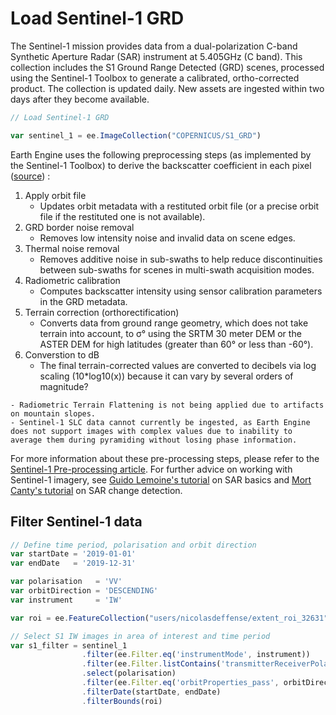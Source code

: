 # Load Sentinel-1 GRD

The Sentinel-1 mission provides data from a dual-polarization C-band Synthetic Aperture Radar (SAR) instrument at 5.405GHz (C band). This collection includes the S1 Ground Range Detected (GRD) scenes, processed using the Sentinel-1 Toolbox to generate a calibrated, ortho-corrected product. The collection is updated daily. New assets are ingested within two days after they become available.

```js
// Load Sentinel-1 GRD

var sentinel_1 = ee.ImageCollection("COPERNICUS/S1_GRD")
```

Earth Engine uses the following preprocessing steps (as implemented by the Sentinel-1 Toolbox) to derive the backscatter coefficient in each pixel ([source](https://developers.google.com/earth-engine/guides/sentinel1)) :

1. Apply orbit file
    - Updates orbit metadata with a restituted orbit file (or a precise orbit file if the restituted one is not available).
2. GRD border noise removal
    - Removes low intensity noise and invalid data on scene edges.
3. Thermal noise removal
    - Removes additive noise in sub-swaths to help reduce discontinuities between sub-swaths for scenes in multi-swath acquisition modes.
4. Radiometric calibration
    - Computes backscatter intensity using sensor calibration parameters in the GRD metadata.
5. Terrain correction (orthorectification) 
    - Converts data from ground range geometry, which does not take terrain into account, to σ° using the SRTM 30 meter DEM or the ASTER DEM for high latitudes (greater than 60° or less than -60°).
6. Converstion to dB
    - The final terrain-corrected values are converted to decibels via log scaling (10*log10(x)) because it can vary by several orders of magnitude?

```{note}
- Radiometric Terrain Flattening is not being applied due to artifacts on mountain slopes.  
- Sentinel-1 SLC data cannot currently be ingested, as Earth Engine does not support images with complex values due to inability to average them during pyramiding without losing phase information.
```

For more information about these pre-processing steps, please refer to the [Sentinel-1 Pre-processing article](https://developers.google.com/earth-engine/guides/sentinel1). For further advice on working with Sentinel-1 imagery, see [Guido Lemoine's tutorial](https://developers.google.com/earth-engine/tutorials/community/sar-basics) on SAR basics and [Mort Canty's tutorial](https://developers.google.com/earth-engine/tutorials/community/detecting-changes-in-sentinel-1-imagery-pt-1) on SAR change detection.

## Filter Sentinel-1 data

```js
// Define time period, polarisation and orbit direction
var startDate = '2019-01-01'
var endDate   = '2019-12-31'

var polarisation   = 'VV'
var orbitDirection = 'DESCENDING'
var instrument     = 'IW'
```

```js
var roi = ee.FeatureCollection("users/nicolasdeffense/extent_roi_32631")
```

```js
// Select S1 IW images in area of interest and time period
var s1_filter = sentinel_1
                .filter(ee.Filter.eq('instrumentMode', instrument))
                .filter(ee.Filter.listContains('transmitterReceiverPolarisation', polarisation))
                .select(polarisation)
                .filter(ee.Filter.eq('orbitProperties_pass', orbitDirection))
                .filterDate(startDate, endDate)
                .filterBounds(roi)
```